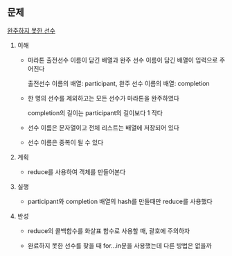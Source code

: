 ## 문제

[완주하지 못한 선수](https://programmers.co.kr/learn/courses/30/lessons/42576)


1. 이해
    - 마라톤 출전선수 이름이 담긴 배열과 완주 선수 이름이 담긴 배열이 입력으로 주어진다

      출전선수 이름의 배열: participant, 완주 선수 이름의 배열: completion

    - 한 명의 선수를 제외하고는 모든 선수가 마라톤을 완주하였다

      completion의 길이는 participant의 길이보다 1 작다

    - 선수 이름은 문자열이고 전체 리스트는 배열에 저장되어 있다

    - 선수 이름은 중복이 될 수 있다


2. 계획
    - reduce를 사용하여 객체를 만들어본다

3. 실행
    - participant와 completion 배열의 hash를 만들때만 reduce를 사용했다

4. 반성
    - reduce의 콜백함수를 화살표 함수로 사용할 때, 괄호에 주의하자

    - 완료하지 못한 선수를 찾을 때 for...in문을 사용했는데 다른 방법은 없을까

